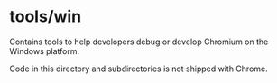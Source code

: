 # tools/win

Contains tools to help developers debug or develop Chromium on the Windows platform.

Code in this directory and subdirectories is not shipped with Chrome.